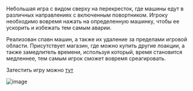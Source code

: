 Небольшая игра с видом сверху на перекресток, где машины едут в различных направлениях с включенным повортником.
Игроку необходимо вовремя нажать на определенную машинку, чтобы ее ускорить и избежать тем самым аварии.

Реализован спавн машин, а также их удаление за пределами игровой области. 
Присутствует магазин, где можно купить другие лоакции, а также замедлитель времени, используя который, время становится медленнее, тем самым игрок сможет вовремя среагировать.

Затестить игру можно [тут](https://har4a.itch.io/traffic-cars)

![image](https://github.com/HAR4A/TraficCars/assets/150113486/01332b09-581a-4218-8097-56fc15b6db81)



